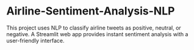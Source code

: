 # Airline-Sentiment-Analysis-NLP
This project uses NLP to classify airline tweets as positive, neutral, or negative. A Streamlit web app provides instant sentiment analysis with a user-friendly interface.


